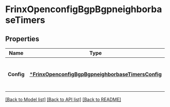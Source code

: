 # FrinxOpenconfigBgpBgpneighborbaseTimers

## Properties
Name | Type | Description | Notes
------------ | ------------- | ------------- | -------------
**Config** | [***FrinxOpenconfigBgpBgpneighborbaseTimersConfig**](frinx.openconfig.bgp.bgpneighborbase.timers.Config.md) | Optional[Configuration parameters relating to timers used for the BGP neighbor] REF:Optional.empty | [optional] [default to null]

[[Back to Model list]](../README.md#documentation-for-models) [[Back to API list]](../README.md#documentation-for-api-endpoints) [[Back to README]](../README.md)



